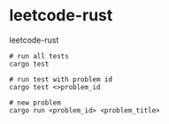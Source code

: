 # leetcode-rust
leetcode-rust

```
# run all tests
cargo test

# run test with problem id
cargo test <>problem_id

# new problem
cargo run <problem_id> <problem_title>
```

